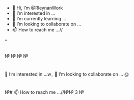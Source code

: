 - 👋 Hi, I’m @RleynanWork
- 👀 I’m interested in ...
- 🌱 I’m currently learning ...
- 💞️ I’m looking to collaborate on ...
- 📫 How to reach me ...//

<!---
RleynanWork/RleynanWork is a ✨ special ✨ repository because its `README.md` (this file) appears on your GitHub profile.
You can click the Preview link to take a look at your changes.
--->"
##
№
№
№
№
#
#
👀 I’m interested in ...w_
💞️ I’m looking to collaborate on ...
@
#
№#
📫 How to reach me ...//№№
3
№
